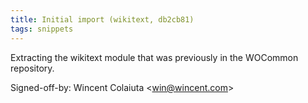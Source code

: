 ```yaml
---
title: Initial import (wikitext, db2cb81)
tags: snippets
---
```


Extracting the wikitext module that was previously in the WOCommon repository.

Signed-off-by: Wincent Colaiuta &lt;win@wincent.com&gt;
